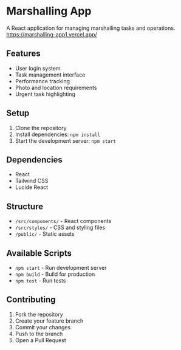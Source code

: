 # Marshalling App

A React application for managing marshalling tasks and operations.
https://marshalling-app1.vercel.app/
## Features
- User login system
- Task management interface
- Performance tracking
- Photo and location requirements
- Urgent task highlighting

## Setup
1. Clone the repository
2. Install dependencies: `npm install`
3. Start the development server: `npm start`

## Dependencies
- React
- Tailwind CSS
- Lucide React

## Structure
- `/src/components/` - React components
- `/src/styles/` - CSS and styling files
- `/public/` - Static assets

## Available Scripts
- `npm start` - Run development server
- `npm build` - Build for production
- `npm test` - Run tests

## Contributing
1. Fork the repository
2. Create your feature branch
3. Commit your changes
4. Push to the branch
5. Open a Pull Request
